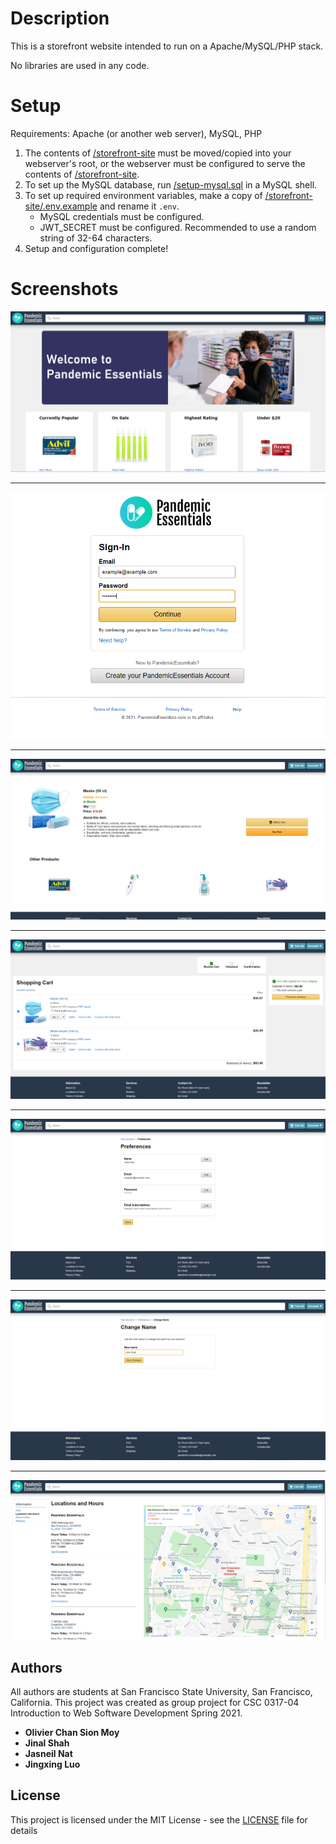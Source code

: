 # Description

This is a storefront website intended to run on a Apache/MySQL/PHP stack.

No libraries are used in any code.

# Setup

Requirements:
Apache (or another web server),
MySQL,
PHP

1. The contents of [/storefront-site](storefront-site) must be moved/copied into your webserver's root, or the webserver must be configured to serve the contents of [/storefront-site](storefront-site).
2. To set up the MySQL database, run [/setup-mysql.sql](setup-mysql.sql) in a MySQL shell.
3. To set up required environment variables, make a copy of [/storefront-site/.env.example](storefront-site/.env.example) and rename it `.env`.
    - MySQL credentials must be configured.
    - JWT_SECRET must be configured. Recommended to use a random string of 32-64 characters.
4. Setup and configuration complete!

# Screenshots

![Screenshot](screenshots/screen1.PNG)
___
![Screenshot](screenshots/screen2.PNG)
___
![Screenshot](screenshots/screen3.PNG)
___
![Screenshot](screenshots/screen4.PNG)
___
![Screenshot](screenshots/screen5.PNG)
___
![Screenshot](screenshots/screen6.PNG)
___
![Screenshot](screenshots/screen7.PNG)

## Authors

All authors are students at San Francisco State University, San Francisco, California.
This project was created as group project for CSC 0317-04 Introduction to Web Software Development Spring 2021.

* **Olivier Chan Sion Moy**
* **Jinal Shah**
* **Jasneil Nat**
* **Jingxing Luo**

## License

This project is licensed under the MIT License - see the [LICENSE](LICENSE) file for details

